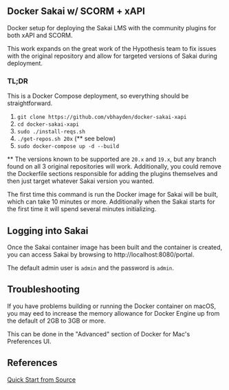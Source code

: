 Docker Sakai w/ SCORM + xAPI
--------------------------
Docker setup for deploying the Sakai LMS with the community plugins for both xAPI and SCORM.

This work expands on the great work of the Hypothesis team to fix issues with the original repository and allow for targeted versions of Sakai during deployment.

### TL;DR
This is a Docker Compose deployment, so everything should be straightforward.

1. `git clone https://github.com/vbhayden/docker-sakai-xapi`
2. `cd docker-sakai-xapi`
3. `sudo ./install-reqs.sh`
4. `./get-repos.sh 20x` (** see below)
5. `sudo docker-compose up -d --build`

** The versions known to be supported are `20.x` and `19.x`, but any branch found on all 3 original repositories will work.  Additionally, you could remove the Dockerfile sections responsible for adding the plugins themselves and then just target whatever Sakai version you wanted.

The first time this command is run the Docker image for Sakai will be built,
which can take 10 minutes or more. Additionally when the Sakai starts for the
first time it will spend several minutes initializing.

## Logging into Sakai

Once the Sakai container image has been built and the container is created,
you can access Sakai by browsing to http://localhost:8080/portal.

The default admin user is `admin` and the password is `admin`.

## Troubleshooting

If you have problems building or running the Docker container on macOS, you may
eed to increase the memory allowance for Docker Engine up from the default of
2GB to 3GB or more.

This can be done in the "Advanced" section of Docker for Mac's Preferences UI.

## References

[Quick Start from Source](https://github.com/sakaiproject/sakai/wiki/Quick-Start-from-Source)
